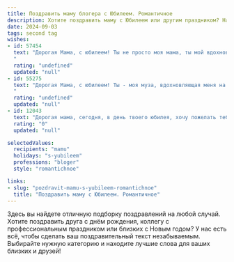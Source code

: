 ```yaml
---
title: Поздравить маму блогера с Юбилеем. Романтичное
description: Хотите поздравить маму с Юбилеем или другим праздником? Наш ИИ создаст незабываемое поздравление, а вы обязательно выделитесь среди других.  
date: 2024-09-03
tags: second tag
wishes:
- id: 57454
  text: "Дорогая Мама, с юбилеем! Ты не просто моя мама, ты мой вдохновитель, моя муза, мой самый верный фанат. Ты всегда верила в меня, поддерживала мои идеи, даже самые смелые и безумные. Твоя любовь - это мой самый ценный дар, моя самая большая сила.  Пусть твоя жизнь будет яркой, как твои блоги, полной любви, тепла и вдохновения!
  "
  rating: "undefined"
  updated: "null"
- id: 55275
  text: "Дорогая Мама, с юбилеем! Ты - моя муза, вдохновляющая меня на новые свершения, твоя любовь - свет, ведущий меня по жизни. Пусть твоя блогерская карьера приносит тебе радость и успех, а душа всегда будет полна оптимизма и любви!
  "
  rating: "undefined"
  updated: "null"
- id: 12043
  text: "Дорогая мама, сегодня, в день твоего юбилея, хочу пожелать тебе неиссякаемой творческой энергии и вдохновения, чтобы каждый твой блог был ярким и запоминающимся, как самые прекрасные моменты нашей жизни вместе. Пусть твои истории продолжают вдохновлять и радовать не только нас, но и тысячи читателей. С днём рождения, мама! Ты — моя самая любимая блогерша и самая прекрасная мама на свете."
  rating: "0"
  updated: "null"

selectedValues:
  recipients: "mamu"
  holidays: "s-yubileem"
  professions: "bloger"
  style: "romantichnoe"

links:
- slug: "pozdravit-mamu-s-yubileem-romantichnoe"
  title: "Поздравить маму с Юбилеем. Романтичное"
---
```


Здесь вы найдете отличную подборку поздравлений на любой случай. 
Хотите поздравить друга с днём рождения, коллегу с профессиональным праздником или близких с Новым годом? У нас есть всё, чтобы сделать ваш поздравительный текст незабываемым. Выбирайте нужную категорию и находите лучшие слова для ваших близких и друзей!
